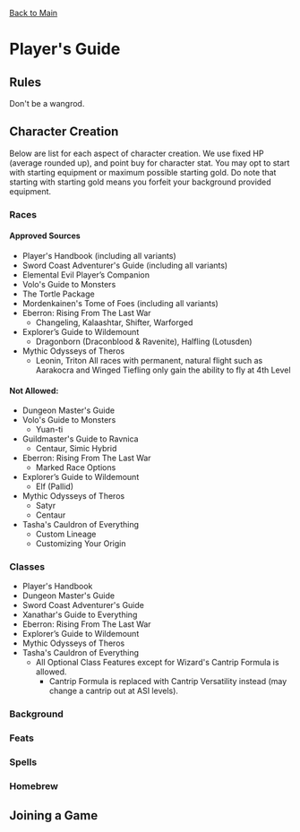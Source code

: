 [Back to Main](https://jtrinh3.github.io/Guild-of-the-Fangs-Documents/)

# Player's Guide

## Rules
Don't be a wangrod.

## Character Creation
Below are list for each aspect of character creation. We use fixed HP (average rounded up), and point buy for character stat. You may opt to start with starting equipment or maximum possible starting gold. Do note that starting with starting gold means you forfeit your background provided equipment.

### Races
#### Approved Sources
* Player's Handbook (including all variants)
* Sword Coast Adventurer's Guide (including all variants)
* Elemental Evil Player’s Companion
* Volo's Guide to Monsters
* The Tortle Package
* Mordenkainen's Tome of Foes (including all variants)
* Eberron: Rising From The Last War
  * Changeling, Kalaashtar, Shifter, Warforged
* Explorer’s Guide to Wildemount
  * Dragonborn (Draconblood & Ravenite), Halfling (Lotusden)
* Mythic Odysseys of Theros
  * Leonin, Triton
All races with permanent, natural flight such as Aarakocra and Winged Tiefling only gain the ability to fly at 4th Level

#### Not Allowed:
* Dungeon Master's Guide
* Volo's Guide to Monsters
  * Yuan-ti
* Guildmaster's Guide to Ravnica
  * Centaur, Simic Hybrid
* Eberron: Rising From The Last War
  * Marked Race Options
* Explorer’s Guide to Wildemount
  * Elf (Pallid)
* Mythic Odysseys of Theros
  * Satyr
  * Centaur
* Tasha's Cauldron of Everything
  * Custom Lineage
  * Customizing Your Origin

### Classes
* Player's Handbook
* Dungeon Master's Guide
* Sword Coast Adventurer's Guide
* Xanathar's Guide to Everything
* Eberron: Rising From The Last War
* Explorer’s Guide to Wildemount
* Mythic Odysseys of Theros
* Tasha's Cauldron of Everything
  * All Optional Class Features except for Wizard's Cantrip Formula is allowed.
    * Cantrip Formula is replaced with Cantrip Versatility instead (may change a cantrip out at ASI levels).

### Background

### Feats

### Spells

### Homebrew

## Joining a Game
